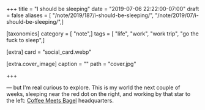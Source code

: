 +++
title = "I should be sleeping"
date = "2019-07-06 22:22:00-07:00"
draft = false
aliases = [ "/note/2019/187/i-should-be-sleeping/", "/note/2019/07/i-should-be-sleeping/",]

[taxonomies]
category = [ "note",]
tags = [ "life", "work", "work trip", "go the fuck to sleep",]

[extra]
card = "social_card.webp"

[extra.cover_image]
caption = ""
path = "cover.jpg"

+++

— but I'm real curious to explore. This is my world the next couple of weeks,
sleeping near the red dot on the right, and working by that star to the left:
[Coffee Meets Bagel][] headquarters.

[Coffee Meets Bagel]: https://coffeemeetsbagel.com/